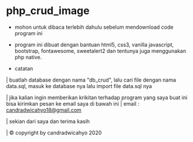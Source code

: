 # php_crud_image

* mohon untuk dibaca terlebih dahulu sebelum mendownload code program ini

* program ini dibuat dengan bantuan html5, css3, vanilla javascript, bootstrap, fontawesome, sweetalert2 dan tentunya juga menggunakan php native.


* catatan

| buatlah database dengan nama "db_crud", lalu cari file dengan nama data.sql, masuk ke database nya lalu import file data.sql nya

| jika kalian ingin memberikan krikitan terhadap program yang saya buat ini bisa kirimkan pesan ke email saya di bawah ini
| email : candradwicahyo18@gmail.com

| sekian dari saya dan terima kasih



| © copyright by candradwicahyo 2020
